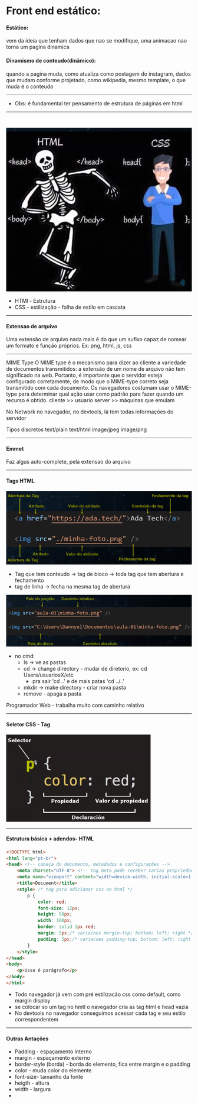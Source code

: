 # Front end estático:

#### Estático:
vem da ideia que tenham dados que nao se modifique, uma animacao nao torna um pagina dinamica

#### Dinamismo de conteudo(dinâmico):
quando a pagina muda, como atualiza como postagem do instagram, dados que mudam conforme projetado, como wikipedia, mesmo template, o que muda é o conteudo

---

* Obs: é fundamental ter pensamento de estrutura de páginas em html

---
<img src="Captura de tela 2023-09-13 193943.png" alt="">

* HTMl - Estrutura
* CSS - estilização - folha de estilo em cascata

---

#### Extensao de arquivo
Uma extensão de arquivo nada mais é do que um sufixo capaz de nomear um formato e função próprios.
Ex: png, html, js, css

---

MIME Type
O MIME type é o mecanismo para dizer ao cliente a variedade de documentos transmitidos: a extensão de um nome de arquivo não tem significado na web. 
Portanto, é importante que o servidor esteja configurado corretamente, de modo que o MIME-type correto seja transmitido com cada documento. 
Os navegadores costumam usar o MIME-type para determinar qual ação usar como padrão para fazer quando um recurso é obtido.
cliente >> usuario
server >> máquinas que emulam  

No Network no navegador, no devtools, lá tem todas informações do servidor

Tipos discretos
text/plain
text/html
image/jpeg
image/png

---

#### Emmet 
Faz algus auto-complete, pela extensao do arquivo

---

#### Tags HTML
<img src="./tag-semantica.png" alt="">

*  Tag que tem conteudo -> tag de bloco -> toda tag que tem abertura e fechamento
* tag de linha -> fecha na mesma tag de abertura

<img src="caminho-de-arquivos.png" alt="">

* no cmd:  
  * ls -> ve as pastas
  * cd -> change directory - mudar de diretorio, ex: cd Users/usuariosX/etc
    * pra sair 'cd ..' e de mais patas 'cd ../..'
  * mkdir -> make directory - criar nova pasta
  * remove - apaga a pasta 

Programador Web - trabalha muito com caminho relativo

---

#### Seletor CSS - Tag

<img src="seletor-tag.png" alt="">

--- 
#### Estrutura básica + adendos- HTML

```html
<!DOCTYPE html>
<html lang="pt-br">
<head> <!-- cabeça do documento, metadados e configurações -->
    <meta charset="UTF-8"> <!-- tag meta pode receber carias propriedades -->
    <meta name="viewport" content="width=device-width, initial-scale=1.0">
    <title>Document</title>
    <style> /* tag para adicionar css ao html */
        p {
            color: red;
            font-size: 12px;
            height: 50px;
            width: 100px;
            border: solid 1px red;
            margin: 5px;/* variacoes margin-top; bottom; left; right */
            padding: 5px;/* variacoes padding-top; bottom; left; right */
        }
    </style>
</head>
<body>
    <p>isso é parágrafo</p>
</body>
</html> 
```

* Todo navegador já vem com pré estilizacão css como default, como margin  display
* se colocar so um tag no hmtl o navegador cria as tag html e head vazia
* No devtools no navegador conseguimos acessar cada tag e seu estilo correspondentem


---

#### Outras Antações

* Padding - espaçamento interno
* margin - espaçamento externo
* border-style (borda) - borda do elemento, fica entre margin e o padding
* color - muda color do elemente
* font-size- tamanho da fonte
* heigth - altura 
* width - largura
* 
